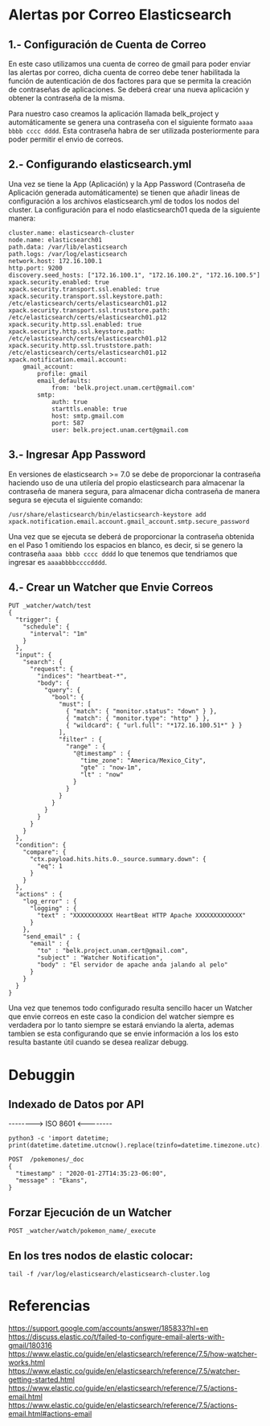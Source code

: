 # Alertas por Correo Elasticsearch

## 1.- Configuración de Cuenta de Correo

En este caso utilizamos una cuenta de correo de gmail para poder enviar las alertas por correo, dicha cuenta de correo debe tener habilitada la función de autenticación de dos factores para que se permita la creación de contraseñas de aplicaciones. Se deberá crear una nueva aplicación y obtener la contraseña de la misma.

Para nuestro caso creamos la aplicación llamada belk_project y automáticamente se genera una contraseña con el siguiente formato `aaaa bbbb cccc dddd`. Esta contraseña habra de ser utilizada posteriormente para poder permitir
el envio de correos.

## 2.- Configurando elasticsearch.yml

Una vez se tiene la App (Aplicación) y la App Password (Contraseña de Aplicación generada automáticamente) se tienen que añadir lineas de configuración a los archivos elasticsearch.yml de todos los nodos del cluster. La configuración para el nodo elasticsearch01 queda de la siguiente manera:

```apacheconf
cluster.name: elasticsearch-cluster
node.name: elasticsearch01
path.data: /var/lib/elasticsearch
path.logs: /var/log/elasticsearch
network.host: 172.16.100.1
http.port: 9200
discovery.seed_hosts: ["172.16.100.1", "172.16.100.2", "172.16.100.5"]
xpack.security.enabled: true
xpack.security.transport.ssl.enabled: true
xpack.security.transport.ssl.keystore.path: /etc/elasticsearch/certs/elasticsearch01.p12 
xpack.security.transport.ssl.truststore.path: /etc/elasticsearch/certs/elasticsearch01.p12
xpack.security.http.ssl.enabled: true
xpack.security.http.ssl.keystore.path: /etc/elasticsearch/certs/elasticsearch01.p12
xpack.security.http.ssl.truststore.path: /etc/elasticsearch/certs/elasticsearch01.p12
xpack.notification.email.account:
    gmail_account:
        profile: gmail
        email_defaults:
            from: 'belk.project.unam.cert@gmail.com'
        smtp:
            auth: true
            starttls.enable: true
            host: smtp.gmail.com
            port: 587
            user: belk.project.unam.cert@gmail.com
```
## 3.- Ingresar App Password

En versiones de elasticsearch >= 7.0 se debe de proporcionar la contraseña haciendo uso de una utilería del propio elasticsearch para almacenar la contraseña de manera segura, para almacenar dicha contraseña de manera segura se ejecuta el siguiente comando:

```apacheconf
/usr/share/elasticsearch/bin/elasticsearch-keystore add xpack.notification.email.account.gmail_account.smtp.secure_password
```

Una vez que se ejecuta se deberá de proporcionar la contraseña obtenida en el Paso 1 omitiendo los espacios en blanco, es decir, si se genero la contraseña `aaaa bbbb cccc dddd` lo que tenemos que tendriamos que ingresar es `aaaabbbbccccdddd`.

## 4.- Crear un Watcher que Envie Correos

```apacheconf
PUT _watcher/watch/test
{
  "trigger": {
    "schedule": {
      "interval": "1m"
    }
  },
  "input": {
    "search": {
      "request": {
        "indices": "heartbeat-*",
        "body": {
          "query": {
            "bool": {
              "must": [
                { "match": { "monitor.status": "down" } },
                { "match": { "monitor.type": "http" } },
                { "wildcard": { "url.full": "*172.16.100.51*" } }
              ],
              "filter" : {
                "range" : {
                  "@timestamp" : {
                    "time_zone": "America/Mexico_City",
                    "gte" : "now-1m",
                    "lt" : "now"
                  }
                }
              }
            }
          }
        }
      }
    }
  },
  "condition": {
    "compare": {
      "ctx.payload.hits.hits.0._source.summary.down": {
        "eq": 1
      }
    }
  },
  "actions" : {
    "log_error" : {
      "logging" : {
        "text" : "XXXXXXXXXXX HeartBeat HTTP Apache XXXXXXXXXXXXX"
      }
    },
    "send_email" : { 
      "email" : { 
        "to" : "belk.project.unam.cert@gmail.com", 
        "subject" : "Watcher Notification", 
        "body" : "El servidor de apache anda jalando al pelo" 
      }
    }
  }
}
```

Una vez que tenemos todo configurado resulta sencillo hacer un Watcher que envie correos en este caso la condicion del watcher siempre es verdadera por lo tanto siempre se estará enviando la alerta, ademas tambien se esta configurando que se envie información a los los esto resulta bastante útil cuando se desea realizar debugg.

# Debuggin

## Indexado de Datos por API

--------> ISO 8601 <--------

```apacheconf
python3 -c 'import datetime; print(datetime.datetime.utcnow().replace(tzinfo=datetime.timezone.utc).astimezone().replace(microsecond=0).isoformat())'
```

```apacheconf
POST  /pokemones/_doc
{
  "timestamp" : "2020-01-27T14:35:23-06:00",
  "message" : "Ekans",
}
```
## Forzar Ejecución de un Watcher

```apacheconf
POST _watcher/watch/pokemon_name/_execute
```
## En los tres nodos de elastic colocar:

```apacheconf
tail -f /var/log/elasticsearch/elasticsearch-cluster.log
```
# Referencias

https://support.google.com/accounts/answer/185833?hl=en
https://discuss.elastic.co/t/failed-to-configure-email-alerts-with-gmail/180316
https://www.elastic.co/guide/en/elasticsearch/reference/7.5/how-watcher-works.html
https://www.elastic.co/guide/en/elasticsearch/reference/7.5/watcher-getting-started.html
https://www.elastic.co/guide/en/elasticsearch/reference/7.5/actions-email.html
https://www.elastic.co/guide/en/elasticsearch/reference/7.5/actions-email.html#actions-email